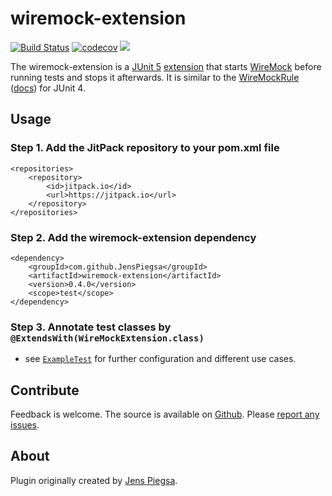 # wiremock-extension

[![Build Status](https://travis-ci.org/JensPiegsa/wiremock-extension.svg?branch=master)](https://travis-ci.org/JensPiegsa/wiremock-extension)
[![codecov](https://codecov.io/gh/JensPiegsa/wiremock-extension/branch/master/graph/badge.svg)](https://codecov.io/gh/JensPiegsa/wiremock-extension)
[![](https://jitpack.io/v/JensPiegsa/wiremock-extension.svg)](https://jitpack.io/#JensPiegsa/wiremock-extension)


The wiremock-extension is a [JUnit 5](https://junit.org/junit5/) [extension](https://junit.org/junit5/docs/current/user-guide/#extensions) that starts [WireMock](http://wiremock.org/) before running tests and stops it afterwards. It is similar to the [WireMockRule](https://github.com/tomakehurst/wiremock/blob/master/src/main/java/com/github/tomakehurst/wiremock/junit/WireMockRule.java) ([docs](http://wiremock.org/docs/junit-rule/)) for JUnit 4.

## Usage

### Step 1. Add the JitPack repository to your **pom.xml** file

    <repositories>
        <repository>
            <id>jitpack.io</id>
            <url>https://jitpack.io</url>
        </repository>
    </repositories>

### Step 2. Add the wiremock-extension dependency

    <dependency>
        <groupId>com.github.JensPiegsa</groupId>
        <artifactId>wiremock-extension</artifactId>
        <version>0.4.0</version>
        <scope>test</scope>
    </dependency>

### Step 3. Annotate test classes by `@ExtendsWith(WireMockExtension.class)`

* see [`ExampleTest`](https://github.com/JensPiegsa/wiremock-extension/blob/master/src/test/java/com/github/jenspiegsa/wiremockextension/ExampleTest.java) for further configuration and different use cases.

## Contribute

Feedback is welcome. The source is available on [Github](https://github.com/JensPiegsa/wiremock-extension/). Please [report any issues](https://github.com/JensPiegsa/wiremock-extension/issues).

## About

Plugin originally created by [Jens Piegsa](https://github.com/JensPiegsa).
